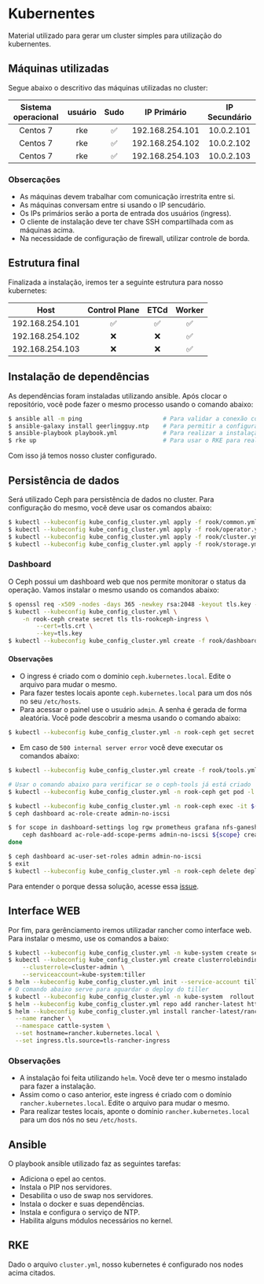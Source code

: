 # Kubernentes

Material utilizado para gerar um cluster simples para utilização do kubernentes.

## Máquinas utilizadas

Segue abaixo o descritivo das máquinas utilizadas no cluster:

| Sistema operacional | usuário |        Sudo        |   IP Primário   | IP Secundário |
|:-------------------:|:-------:|:------------------:|:---------------:|:-------------:|
|      Centos 7       |   rke   | :white_check_mark: | 192.168.254.101 |   10.0.2.101  |
|      Centos 7       |   rke   | :white_check_mark: | 192.168.254.102 |   10.0.2.102  |
|      Centos 7       |   rke   | :white_check_mark: | 192.168.254.103 |   10.0.2.103  |

### Obsercações

- As máquinas devem trabalhar com comunicação irrestrita entre si.
- As máquinas conversam entre si usando o IP sencudário.
- Os IPs primários serão a porta de entrada dos usuários (ingress).
- O cliente de instalação deve ter chave SSH compartilhada com as máquinas acima.
- Na necessidade de configuração de firewall, utilizar controle de borda.


## Estrutura final

Finalizada a instalação, iremos ter a seguinte estrutura para nosso kubernetes:

|       Host      |    Control Plane   |        ETCd        |       Worker       |
|:---------------:|:------------------:|:------------------:|:------------------:|
| 192.168.254.101 | :white_check_mark: | :white_check_mark: | :white_check_mark: |
| 192.168.254.102 |         :x:        |         :x:        | :white_check_mark: |
| 192.168.254.103 |         :x:        |         :x:        | :white_check_mark: |

## Instalação de dependências

As dependências foram instaladas utilizando ansible. Após clocar o repositório, você pode fazer o mesmo processo usando o comando abaixo:

```bash
$ ansible all -m ping                       # Para validar a conexão com os hosts
$ ansible-galaxy install geerlingguy.ntp    # Para permitir a configuração de NTP nos servidores
$ ansible-playbook playbook.yml             # Para realizar a instalação das dependências
$ rke up                                    # Para usar o RKE para realizar as configurações
```

Com isso já temos nosso cluster configurado.

## Persistência de dados

Será utilizado Ceph para persistência de dados no cluster. Para configuração do mesmo, você deve usar os comandos abaixo:

```bash
$ kubectl --kubeconfig kube_config_cluster.yml apply -f rook/common.yml
$ kubectl --kubeconfig kube_config_cluster.yml apply -f rook/operator.yml
$ kubectl --kubeconfig kube_config_cluster.yml apply -f rook/cluster.yml
$ kubectl --kubeconfig kube_config_cluster.yml apply -f rook/storage.yml
```

### Dashboard

O Ceph possui um dashboard web que nos permite monitorar o status da operação. Vamos instalar o mesmo usando os comandos abaixo:

```bash
$ openssl req -x509 -nodes -days 365 -newkey rsa:2048 -keyout tls.key -out tls.crt
$ kubectl --kubeconfig kube_config_cluster.yml \
    -n rook-ceph create secret tls tls-rookceph-ingress \
        --cert=tls.crt \
        --key=tls.key
$ kubectl --kubeconfig kube_config_cluster.yml create -f rook/dashboard.yml
```

#### Observações

- O ingress é criado com o domínio `ceph.kubernetes.local`. Edite o arquivo para mudar o mesmo.
- Para fazer testes locais aponte `ceph.kubernetes.local` para um dos nós no seu `/etc/hosts`.
- Para acessar o painel use o usuário `admin`. A senha é gerada de forma aleatória. Você pode descobrir a mesma usando o comando abaixo:

```bash
$ kubectl --kubeconfig kube_config_cluster.yml -n rook-ceph get secret rook-ceph-dashboard-password -o jsonpath="{['data']['password']}" | base64 --decode && echo
```

- Em caso de `500 internal server error` você deve executar os comandos abaixo:

```bash
$ kubectl --kubeconfig kube_config_cluster.yml create -f rook/tools.yml

# Usar o comando abaixo para verificar se o ceph-tools já está criado
$ kubectl --kubeconfig kube_config_cluster.yml -n rook-ceph get pod -l "app=rook-ceph-tools"

$ kubectl --kubeconfig kube_config_cluster.yml -n rook-ceph exec -it $(kubectl -n rook-ceph get pod -l "app=rook-ceph-tools" -o jsonpath='{.items[0].metadata.name}') bash
$ ceph dashboard ac-role-create admin-no-iscsi

$ for scope in dashboard-settings log rgw prometheus grafana nfs-ganesha manager hosts rbd-image config-opt rbd-mirroring cephfs user osd pool monitor; do 
    ceph dashboard ac-role-add-scope-perms admin-no-iscsi ${scope} create delete read update;
done

$ ceph dashboard ac-user-set-roles admin admin-no-iscsi
$ exit
$ kubectl --kubeconfig kube_config_cluster.yml -n rook-ceph delete deployment rook-ceph-tools
```

Para entender o porque dessa solução, acesse essa [issue](https://github.com/rook/rook/issues/3106).

## Interface WEB

Por fim, para gerênciamento iremos utilizadar rancher como interface web. Para instalar o mesmo, use os comandos a baixo:

```bash
$ kubectl --kubeconfig kube_config_cluster.yml -n kube-system create serviceaccount tiller
$ kubectl --kubeconfig kube_config_cluster.yml create clusterrolebinding tiller \
    --clusterrole=cluster-admin \
    --serviceaccount=kube-system:tiller
$ helm --kubeconfig kube_config_cluster.yml init --service-account tiller --upgrade
# O comando abaixo serve para aguardar o deploy do tiller
$ kubectl --kubeconfig kube_config_cluster.yml -n kube-system  rollout status deploy/tiller-deploy
$ helm --kubeconfig kube_config_cluster.yml repo add rancher-latest https://releases.rancher.com/server-charts/latest
$ helm --kubeconfig kube_config_cluster.yml install rancher-latest/rancher \
  --name rancher \
  --namespace cattle-system \
  --set hostname=rancher.kubernetes.local \
  --set ingress.tls.source=tls-rancher-ingress
```

### Observações

- A instalação foi feita utilizando `helm`. Você deve ter o mesmo instalado para fazer a instalação.
- Assim como o caso anterior, este ingress é criado com o domínio `rancher.kubernetes.local`. Edite o arquivo para mudar o mesmo.
- Para realizar testes locais, aponte o domínio `rancher.kubernetes.local` para um dos nós no seu `/etc/hosts`.

## Ansible

O playbook ansible utilizado faz as seguintes tarefas:

- Adiciona o epel ao centos.
- Instala o PIP nos servidores.
- Desabilita o uso de swap nos servidores.
- Instala o docker e suas dependências.
- Instala e configura o serviço de NTP.
- Habilita alguns módulos necessários no kernel.

## RKE

Dado o arquivo `cluster.yml`, nosso kubernetes é configurado nos nodes acima citados.